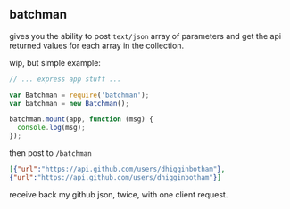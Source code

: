 ## batchman
gives you the ability to post `text/json` array of parameters and get the api returned values for each array in the collection. 

wip, but simple example:

```js
// ... express app stuff ...

var Batchman = require('batchman');
var batchman = new Batchman();

batchman.mount(app, function (msg) {
  console.log(msg);
});
```

then post to `/batchman`

```json
[{"url":"https://api.github.com/users/dhigginbotham"},
{"url":"https://api.github.com/users/dhigginbotham"}]
```

receive back my github json, twice, with one client request.